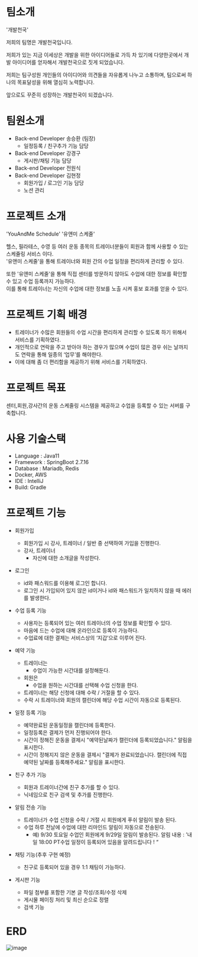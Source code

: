 # 팀소개
'개발천국'

저희의 팀명은 개발천국입니다. 

저희가 있는 지금 이세상은 개발을 위한 아이디어들로 가득 차 있기에 다양한곳에서 개발 아이디어를 얻자해서 개발천국으로 짓게 되었습니다.

저희는 팀구성원 개인들의 아이디어와 의견들을 자유롭게 나누고 소통하며, 팀으로써 하나의 목표달성을 위해 열심히 노력합니다.

앞으로도 꾸준히 성장하는 개발천국이 되겠습니다.

# 팀원소개

- Back-end Developer 송승환 (팀장)
  - 일정등록 / 친구추가 기능 담당
- Back-end Developer 강경구
  - 게시판/채팅 기능 담당
- Back-end Developer 전원식
- Back-end Developer 김현정
  - 회원가입 / 로그인 기능 담당
  - 노션 관리


# 프로젝트 소개
'YouAndMe Schedule'
'유앤미 스케줄'

  헬스, 필라테스, 수영 등 여러 운동 종목의 트레이너분들이 회원과 함께 사용할 수 있는 스케쥴링 서비스 이다.<br/> 
'유앤미 스케줄'을 통해 트레이너와 회원 간의 수업 일정을 편리하게 관리할 수 있다.

 또한 '유앤미 스케줄'을 통해 직접 센터를 방문하지 않아도 수업에 대한 정보를 확인할 수 있고 수업 등록까지 가능하다.<br/> 
이를 통해 트레이너는 자신의 수업에 대한 정보를 노출 시켜 홍보 효과를 얻을 수 있다. 


# 프로젝트 기획 배경

- 트레이너가 수많은 회원들의 수업 시간을 편리하게 관리할 수 있도록 하기 위해서 서비스를 기획하였다.
- 개인적으로 연락을 주고 받아야 하는 경우가 많으며 수업이 많은 경우 쉬는 날까지도 연락을 통해 일종의 ‘업무’를 해야한다.
- 이에 대해 좀 더 편리함을 제공하기 위해 서비스를 기획하였다.

# 프로젝트 목표

센터,회원,강사간의 운동 스케줄링 시스템을 제공하고 수업을 등록할 수 있는 서버를 구축합니다.

# 사용 기술스택

- Language : Java11
- Framework : SpringBoot 2.7.16
- Database : Mariadb, Redis
- Docker, AWS
- IDE : IntelliJ
- Build: Gradle

# 프로젝트 기능

- 회원가입
    - 회원가입 시 강사, 트레이너 / 일반 중 선택하여 가입을 진행한다.
    - 강사, 트레이너
        - 자신에 대한 소개글을 작성한다.
- 로그인
    - id와 패스워드를 이용해 로그인 합니다.
    - 로그인 시 가입되어 있지 않은 id이거나 id와 패스워드가 일치하지 않을 때 에러를 발생한다.
- 수업 등록 기능
    - 사용자는 등록되어 있는 여러 트레이너의 수업 정보를 확인할 수 있다.
    - 마음에 드는 수업에 대해 온라인으로 등록이 가능하다.
    - 수업료에 대한 결제는 서비스상의 ‘지갑’으로 이루어 진다.
- 예약 기능
    - 트레이너는
        - 수업이 가능한 시간대를 설정해둔다.
    - 회원은
        - 수업을 원하는 시간대를 선택해 수업 신청을 한다.
    - 트레이너는 해당 신청에 대해 수락 / 거절을 할 수 있다.
    - 수락 시 트레이너와 회원의 캘린더에 해당 수업 시간이 자동으로 등록된다.
- 일정 등록 기능
  - 예약완료된 운동일정을 캘린더에 등록한다. 
  - 일정등록은 결제가 먼저 진행되어야 한다.
  - 시간이 정해진 운동을 결제시 "예약된날짜가 캘린더에 등록되었습니다." 알림을 표시한다.
  - 시간이 정해지지 않은 운동을 결제시 "결제가 완료되었습니다. 캘린더에 직접 예약된 날짜를 등록해주세요." 알림을 표시한다.
- 친구 추가 기능
    - 회원과 트레이너간에 친구 추가를 할 수 있다.
    - 닉네임으로 친구 검색 및 추가를 진행한다.
- 알림 전송 기능
    - 트레이너가 수업 신청을 수락 / 거절 시 회원에게 푸쉬 알림이 발송 된다.
    - 수업 하루 전날에 수업에 대한 리마인드 알림이 자동으로 전송된다.
        - 예) 9/30 토요일 수업인 회원에게 9/29일 알림이 발송된다.
        알림 내용 : ’내일 18:00 PT수업 일정이 등록되어 있음을 알려드립니다 ! “

- 채팅 기능(추후 구현 예정)
    - 친구로 등록되어 있을 경우 1:1 채팅이 가능하다.
      
- 게시판 기능
    - 파일 첨부를 포함한 기본 글 작성/조회/수정 삭제
    - 게시물 페이징 처리 및 최신 순으로 정렬
    - 검색 기능

# ERD  

![image](https://github.com/DevSanctuary/youandme_scheduling/assets/127717572/5b9a0fff-fafb-4222-9182-a39adad5d842)
